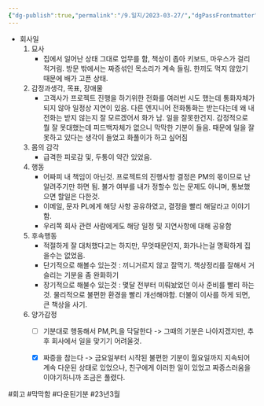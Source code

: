 ```yaml
---
{"dg-publish":true,"permalink":"/9.일지/2023-03-27/","dgPassFrontmatter":true}
---
```



- 회사일
	1. 묘사
		- 집에서 일어난 상태 그대로 업무를 함, 책상이 좁아 키보드, 마우스가 걸리적거림. 방문 밖에서는 짜증섞인 목소리가 계속 들림. 한끼도 먹지 않았기 때문에 배가 고픈 상태.
	2. 감정과생각, 목표, 장애물
		- 고객사가 프로젝트 진행을 하기위한 전화를 여러번 시도 했는데 통화자체가 되지 않아 일정상 지연이 있음. 다른 엔지니어 전화통화는 받는다는데 왜 내 전화는 받지 않는지 잘 모르겠어서 화가 남. 일을 잘못한건지. 감정적으로 뭘 잘 못대했는데 피드백자체가 없으니 막막한 기분이 들음. 때문에 일을 잘못하고 있다는 생각이 들었고 화풀이가 하고 싶어짐
	3. 몸의 감각
		- 급격한 피로감 및, 두통이 약간 있었음.
	4. 행동
		- 어짜피 내 책임이 아닌것. 프로젝트의 진행사항 결정은 PM의 몫이므로 난 알려주기만 하면 됨. 불가 여부를 내가 정할수 있는 문제도 아니며, 통보했으면 할일은 다한것.
		- 이메일, 문자 PL에게 해당 사항 공유하였고, 결정을 빨리 해달라고 이야기함.
		- 우리쪽 회사 관련 사람에게도 해당 일정 및 지연사항에 대해 공유함
	5. 후속행동
		- 적절하게 잘 대처했다고는 하지만, 무엇때문인지, 화가나는걸 명확하게 집을수는 없었음. 
		- 단기적으로 해볼수 있는것 : 끼니거르지 않고 잘먹기. 책상정리를 잘해서 거슬리는 기분을 좀 완화하기
		- 장기적으로 해불수 있는것 : 몇달 전부터 미뤄놨었던 이사 준비를 빨리 하는것. 물리적으로 불편한 환경을 빨리 개선해야함. 더불이 이사를 하게 되면, 큰 책상을 사기.
	6. 양가감정
		- [ ] 기분대로 행동해서 PM,PL을 닥달한다 -> 그때의 기분은 나아지겠지만, 추후 회사에서 일을 맞기기 어려울것.
		- [x] 짜증을 참는다 -> 금요일부터 시작된 불편한 기분이 월요일까지 지속되어 계속 다운된 상태로 있었으나, 친구에게 이러한 일이 있었고 짜증스러움을 이야기하니까 조금은 풀렸다.



#회고 #막막함 #다운된기분 #23년3월